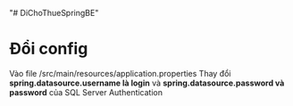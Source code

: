 "# DiChoThueSpringBE" 

# Đổi config
  Vào file /src/main/resources/application.properties
    Thay đổi **spring.datasource.username là login** và **spring.datasource.password và password** của SQL Server Authentication
